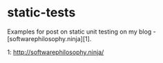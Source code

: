 # static-tests
Examples for post on static unit testing on my blog - [softwarephilosophy.ninja][1].

1: http://softwarephilosophy.ninja/
